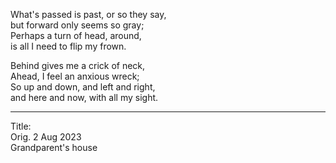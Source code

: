 What's passed is past, or so they say,\
but forward only seems so gray;\
Perhaps a turn of head, around,\
is all I need to flip my frown.

Behind gives me a crick of neck,\
Ahead, I feel an anxious wreck;\
So up and down, and left and right,\
and here and now, with all my sight.

-----

Title:\
Orig. 2 Aug 2023\
Grandparent's house